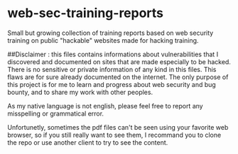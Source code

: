 # web-sec-training-reports
Small but growing collection of training reports based on web security training on public "hackable" websites made for hacking training.

##Disclaimer : this files contains informations about vulnerabilities that I discovered and documented on sites that are made especially to be hacked. There is no sensitive or private information of any kind in this files. This flaws are for sure already documented on the internet. The only purpose of this project is for me to learn and progress about web security and bug bounty, and to share my work with other peoples.

As my native language is not english, please feel free to report any misspelling or grammatical error.

Unfortunetly, sometimes the pdf files can't be seen using your favorite web browser, so if you still really want to see them, I recommand you to clone the repo or use another client to try to see the content.
